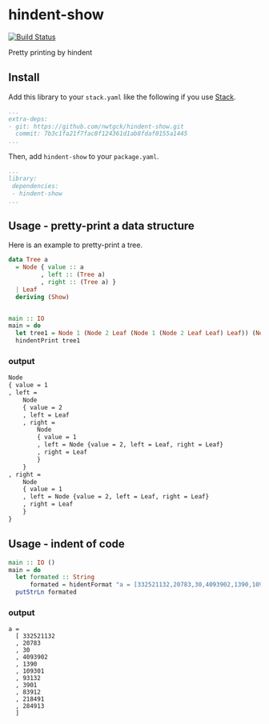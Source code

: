 # hindent-show
[![Build Status](https://travis-ci.com/nwtgck/hindent-show.svg?branch=master)](https://travis-ci.com/nwtgck/hindent-show)

Pretty printing by hindent

## Install

Add this library to your `stack.yaml` like the following if you use [Stack](https://docs.haskellstack.org/en/stable/README/).

```yaml
...
extra-deps:
- git: https://github.com/nwtgck/hindent-show.git
  commit: 7b3c1fa21f7fac8f124361d1ab8fdaf0155a1445
...
```

Then, add `hindent-show` to your `package.yaml`.

```yaml
...
library:
 dependencies:
 - hindent-show
...
```


## Usage - pretty-print a data structure

Here is an example to pretty-print a tree.

```hs
data Tree a
  = Node { value :: a
         , left :: (Tree a)
         , right :: (Tree a) }
  | Leaf
  deriving (Show)


main :: IO
main = do
  let tree1 = Node 1 (Node 2 Leaf (Node 1 (Node 2 Leaf Leaf) Leaf)) (Node 1 (Node 2 Leaf Leaf) Leaf)
  hindentPrint tree1
```

### output

```txt
Node
{ value = 1
, left =
    Node
    { value = 2
    , left = Leaf
    , right =
        Node
        { value = 1
        , left = Node {value = 2, left = Leaf, right = Leaf}
        , right = Leaf
        }
    }
, right =
    Node
    { value = 1
    , left = Node {value = 2, left = Leaf, right = Leaf}
    , right = Leaf
    }
}
```

## Usage - indent of code

```hs
main :: IO ()
main = do
  let formated :: String
      formated = hidentFormat "a = [332521132,20783,30,4093902,1390,109301,93132,3901,83912,218491,284913]"
  putStrLn formated

``` 

### output

```
a =
  [ 332521132
  , 20783
  , 30
  , 4093902
  , 1390
  , 109301
  , 93132
  , 3901
  , 83912
  , 218491
  , 284913
  ]
```
